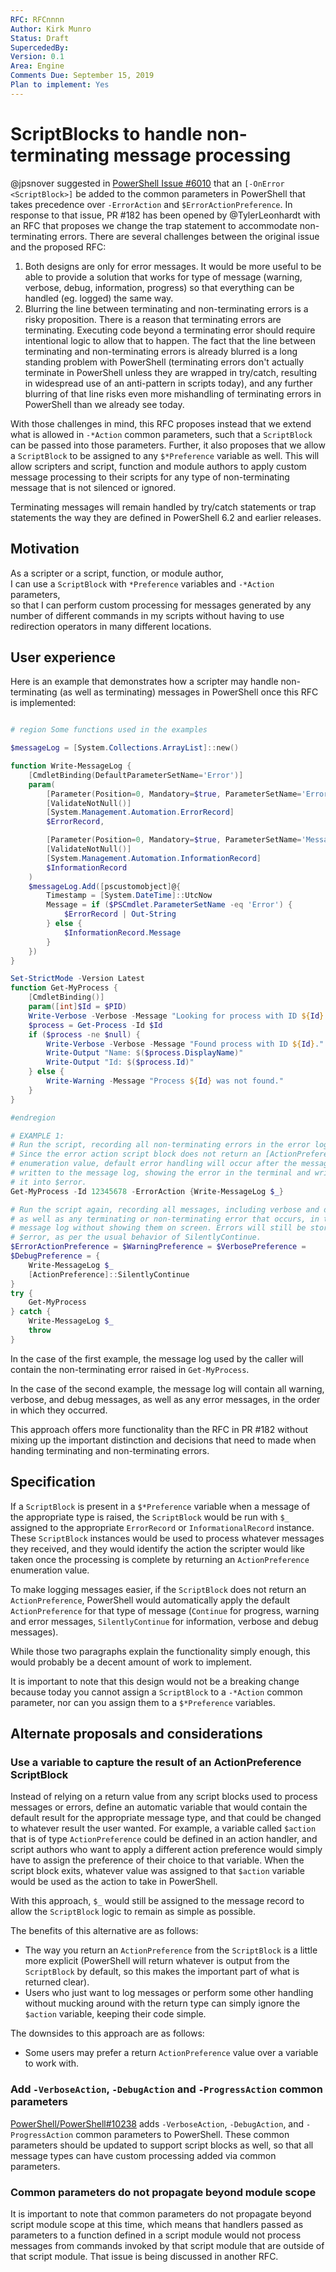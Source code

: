 ```yaml
---
RFC: RFCnnnn
Author: Kirk Munro
Status: Draft
SupercededBy: 
Version: 0.1
Area: Engine
Comments Due: September 15, 2019
Plan to implement: Yes
---
```


# ScriptBlocks to handle non-terminating message processing

@jpsnover suggested in
[PowerShell Issue #6010](https://github.com/PowerShell/PowerShell/issues/6010)
that an `[-OnError <ScriptBlock>]` be added to the common parameters in
PowerShell that takes precedence over `-ErrorAction` and
`$ErrorActionPreference`. In response to that issue, PR #182 has been opened by
@TylerLeonhardt with an RFC that proposes we change the trap statement to
accommodate non-terminating errors. There are several challenges between the
original issue and the proposed RFC:

1. Both designs are only for error messages. It would be more useful to be able
to provide a solution that works for type of message (warning, verbose, debug,
information, progress) so that everything can be handled (eg. logged) the same
way.
1. Blurring the line between terminating and non-terminating errors is a risky
proposition. There is a reason that terminating errors are terminating.
Executing code beyond a terminating error should require intentional logic to
allow that to happen. The fact that the line between terminating and
non-terminating errors is already blurred is a long standing problem with
PowerShell (terminating errors don't actually terminate in PowerShell unless
they are wrapped in try/catch, resulting in widespread use of an anti-pattern
in scripts today), and any further blurring of that line risks even more
mishandling of terminating errors in PowerShell than we already see today.

With those challenges in mind, this RFC proposes instead that we extend what is
allowed in `-*Action` common parameters, such that a `ScriptBlock` can be
passed into those parameters. Further, it also proposes that we allow a
`ScriptBlock` to be assigned to any `$*Preference` variable as well. This will
allow scripters and script, function and module authors to apply custom message
processing to their scripts for any type of non-terminating message that is not
silenced or ignored.

Terminating messages will remain handled by try/catch statements or trap
statements the way they are defined in PowerShell 6.2 and earlier releases.

## Motivation

As a scripter or a script, function, or module author,<br/>
I can use a `ScriptBlock` with `*Preference` variables and `-*Action`
parameters,<br/>
so that I can perform custom processing for messages generated by any number of
different commands in my scripts without having to use redirection operators in
many different locations.

## User experience

Here is an example that demonstrates how a scripter may handle non-terminating
(as well as terminating) messages in PowerShell once this RFC is implemented:

```powershell

# region Some functions used in the examples

$messageLog = [System.Collections.ArrayList]::new()

function Write-MessageLog {
    [CmdletBinding(DefaultParameterSetName='Error')]
    param(
        [Parameter(Position=0, Mandatory=$true, ParameterSetName='Error')]
        [ValidateNotNull()]
        [System.Management.Automation.ErrorRecord]
        $ErrorRecord,

        [Parameter(Position=0, Mandatory=$true, ParameterSetName='Message')]
        [ValidateNotNull()]
        [System.Management.Automation.InformationRecord]
        $InformationRecord
    )
    $messageLog.Add([pscustomobject]@{
        Timestamp = [System.DateTime]::UtcNow
        Message = if ($PSCmdlet.ParameterSetName -eq 'Error') {
            $ErrorRecord | Out-String
        } else {
            $InformationRecord.Message
        }
    })
}

Set-StrictMode -Version Latest
function Get-MyProcess {
    [CmdletBinding()]
    param([int]$Id = $PID)
    Write-Verbose -Verbose -Message "Looking for process with ID ${Id}..."
    $process = Get-Process -Id $Id
    if ($process -ne $null) {
        Write-Verbose -Verbose -Message "Found process with ID ${Id}."
        Write-Output "Name: $($process.DisplayName)"
        Write-Output "Id: $($process.Id)"
    } else {
        Write-Warning -Message "Process ${Id} was not found."
    }
}

#endregion

# EXAMPLE 1:
# Run the script, recording all non-terminating errors in the error log.
# Since the error action script block does not return an [ActionPreference]
# enumeration value, default error handling will occur after the message is
# written to the message log, showing the error in the terminal and writing
# it into $error.
Get-MyProcess -Id 12345678 -ErrorAction {Write-MessageLog $_}

# Run the script again, recording all messages, including verbose and debug,
# as well as any terminating or non-terminating error that occurs, in the
# message log without showing them on screen. Errors will still be stored in
# $error, as per the usual behavior of SilentlyContinue.
$ErrorActionPreference = $WarningPreference = $VerbosePreference =
$DebugPreference = {
    Write-MessageLog $_
    [ActionPreference]::SilentlyContinue
}
try {
    Get-MyProcess
} catch {
    Write-MessageLog $_
    throw
}
```

In the case of the first example, the message log used by the caller will
contain the non-terminating error raised in `Get-MyProcess`.

In the case of the second example, the message log will contain all warning,
verbose, and debug messages, as well as any error messages, in the order in
which they occurred.

This approach offers more functionality than the RFC in PR #182 without mixing
up the important distinction and decisions that need to made when handing
terminating and non-terminating errors.

## Specification

If a `ScriptBlock` is present in a `$*Preference` variable when a message of
the appropriate type is raised, the `ScriptBlock` would be run with `$_`
assigned to the appropriate `ErrorRecord` or `InformationalRecord` instance.
These `ScriptBlock` instances would be used to process whatever messages they
received, and they would identify the action the scripter would like taken once
the processing is complete by returning an `ActionPreference` enumeration
value.

To make logging messages easier, if the `ScriptBlock` does not return an
`ActionPreference`, PowerShell would automatically apply the default
`ActionPreference` for that type of message (`Continue` for progress, warning
and error messages, `SilentlyContinue` for information, verbose and debug
messages).

While those two paragraphs explain the functionality simply enough, this would
probably be a decent amount of work to implement.

It is important to note that this design would not be a breaking change because
today you cannot assign a `ScriptBlock` to a `-*Action` common parameter, nor
can you assign them to a `$*Preference` variables.

## Alternate proposals and considerations

### Use a variable to capture the result of an ActionPreference ScriptBlock

Instead of relying on a return value from any script blocks used to process
messages or errors, define an automatic variable that would contain the default
result for the appropriate message type, and that could be changed to whatever
result the user wanted. For example, a variable called `$action` that is of
type `ActionPreference` could be defined in an action handler, and script
authors who want to apply a different action preference would simply have to
assign the preference of their choice to that variable. When the script block
exits, whatever value was assigned to that `$action` variable would be used as
the action to take in PowerShell.

With this approach, `$_` would still be assigned to the message record to
allow the `ScriptBlock` logic to remain as simple as possible.

The benefits of this alternative are as follows:

 * The way you return an `ActionPreference` from the `ScriptBlock` is a little
 more explicit (PowerShell will return whatever is output from the
 `ScriptBlock` by default, so this makes the important part of what is returned
 clear).
 * Users who just want to log messages or perform some other handling without
 mucking around with the return type can simply ignore the `$action` variable,
 keeping their code simple.

The downsides to this approach are as follows:

* Some users may prefer a return `ActionPreference` value over a variable to
work with.

### Add `-VerboseAction`, `-DebugAction` and `-ProgressAction` common parameters

[PowerShell/PowerShell#10238](https://github.com/PowerShell/PowerShell/pull/10238)
adds `-VerboseAction`, `-DebugAction`, and `-ProgressAction` common parameters
to PowerShell. These common parameters should be updated to support script
blocks as well, so that all message types can have custom processing added via
common parameters.

### Common parameters do not propagate beyond module scope

It is important to note that common parameters do not propagate beyond script
module scope at this time, which means that handlers passed as parameters to a
function defined in a script module would not process messages from commands
invoked by that script module that are outside of that script module. That
issue is being discussed in another RFC.
